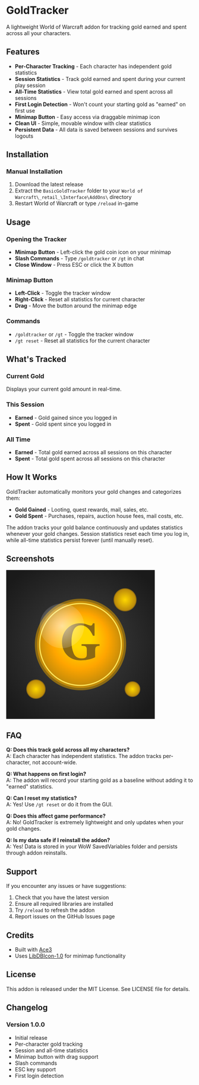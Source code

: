 # GoldTracker

A lightweight World of Warcraft addon for tracking gold earned and spent across all your characters.

## Features

- **Per-Character Tracking** - Each character has independent gold statistics
- **Session Statistics** - Track gold earned and spent during your current play session
- **All-Time Statistics** - View total gold earned and spent across all sessions
- **First Login Detection** - Won't count your starting gold as "earned" on first use
- **Minimap Button** - Easy access via draggable minimap icon
- **Clean UI** - Simple, movable window with clear statistics
- **Persistent Data** - All data is saved between sessions and survives logouts

## Installation

### Manual Installation

1. Download the latest release
2. Extract the `BasicGoldTracker` folder to your `World of Warcraft\_retail_\Interface\AddOns\` directory
3. Restart World of Warcraft or type `/reload` in-game

## Usage

### Opening the Tracker

- **Minimap Button** - Left-click the gold coin icon on your minimap
- **Slash Commands** - Type `/goldtracker` or `/gt` in chat
- **Close Window** - Press ESC or click the X button

### Minimap Button

- **Left-Click** - Toggle the tracker window
- **Right-Click** - Reset all statistics for current character
- **Drag** - Move the button around the minimap edge

### Commands

- `/goldtracker` or `/gt` - Toggle the tracker window
- `/gt reset` - Reset all statistics for the current character

## What's Tracked

### Current Gold
Displays your current gold amount in real-time.

### This Session
- **Earned** - Gold gained since you logged in
- **Spent** - Gold spent since you logged in

### All Time
- **Earned** - Total gold earned across all sessions on this character
- **Spent** - Total gold spent across all sessions on this character

## How It Works

GoldTracker automatically monitors your gold changes and categorizes them:

- **Gold Gained** - Looting, quest rewards, mail, sales, etc.
- **Gold Spent** - Purchases, repairs, auction house fees, mail costs, etc.

The addon tracks your gold balance continuously and updates statistics whenever your gold changes. Session statistics reset each time you log in, while all-time statistics persist forever (until manually reset).

## Screenshots

![GoldTracker Window](GoldTracker.png)

## FAQ

**Q: Does this track gold across all my characters?**  
A: Each character has independent statistics. The addon tracks per-character, not account-wide.

**Q: What happens on first login?**  
A: The addon will record your starting gold as a baseline without adding it to "earned" statistics.

**Q: Can I reset my statistics?**  
A: Yes! Use `/gt reset` or do it from the GUI.

**Q: Does this affect game performance?**  
A: No! GoldTracker is extremely lightweight and only updates when your gold changes.

**Q: Is my data safe if I reinstall the addon?**  
A: Yes! Data is stored in your WoW SavedVariables folder and persists through addon reinstalls.

## Support

If you encounter any issues or have suggestions:

1. Check that you have the latest version
2. Ensure all required libraries are installed
3. Try `/reload` to refresh the addon
4. Report issues on the GitHub Issues page

## Credits

- Built with [Ace3](https://www.wowace.com/projects/ace3)
- Uses [LibDBIcon-1.0](https://www.wowace.com/projects/libdbicon-1-0) for minimap functionality

## License

This addon is released under the MIT License. See LICENSE file for details.

## Changelog

### Version 1.0.0
- Initial release
- Per-character gold tracking
- Session and all-time statistics
- Minimap button with drag support
- Slash commands
- ESC key support
- First login detection
